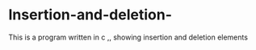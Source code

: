 # Insertion-and-deletion-
This is a program written in c ,, showing insertion and deletion elements 
